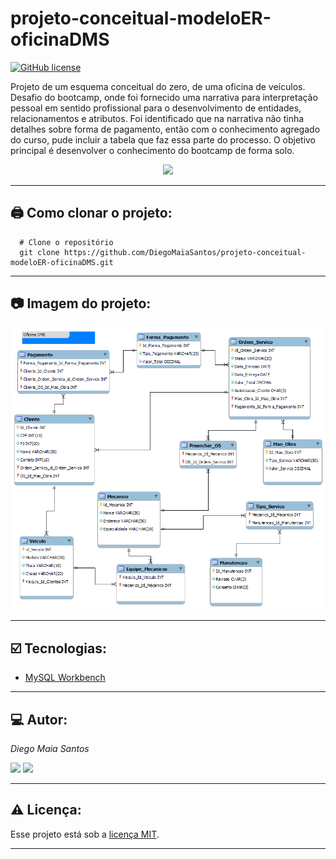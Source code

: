 # projeto-conceitual-modeloER-oficinaDMS

[![GitHub license](https://img.shields.io/github/license/DiegoMaiaSantos/projeto-conceitual-modeloER-oficinaDMS)](https://github.com/DiegoMaiaSantos/projeto-conceitual-modeloER-oficinaDMS/blob/main/LICENSE)

Projeto de um esquema conceitual do zero, de uma oficina de veículos. Desafio do bootcamp, onde foi fornecido uma narrativa para interpretação pessoal em sentido profissional para o desenvolvimento de entidades, relacionamentos e atributos. Foi identificado que na narrativa não tinha detalhes sobre forma de pagamento, então com o conhecimento agregado do curso, pude incluir a tabela que faz essa parte do processo. O objetivo principal é desenvolver o conhecimento do bootcamp de forma solo.

 <p align="center">
<img src="http://img.shields.io/static/v1?label=STATUS&message=%20FINALIZADO&color=YELLOW&style=for-the-badge"/>
</p>

***
## 🖨️ Como clonar o projeto: 
```
  # Clone o repositório
  git clone https://github.com/DiegoMaiaSantos/projeto-conceitual-modeloER-oficinaDMS.git
  ```
***
## 📷 Imagem do projeto: 
<p align ="center">
 <img src ="https://github.com/DiegoMaiaSantos/projeto-conceitual-modeloER-oficinaDMS/blob/main/img/OficinaDMS.png?raw=true" width =""/>
 </p>   
 
***
## ☑️ Tecnologias: 
* [MySQL Workbench](https://www.mysql.com/products/workbench/)

***
## 💻 Autor:
_Diego Maia Santos_ 
<div> 
  <a href = "mailto:diegom.santos03@gmail.com"><img src="https://img.shields.io/badge/-Gmail-%23333?style=for-the-badge&logo=gmail&logoColor=white" target="_blank"></a>
  <a href="https://br.linkedin.com/in/diego-maia-santos-21615b208" target="_blank"><img src="https://img.shields.io/badge/-LinkedIn-%230077B5?style=for-the-badge&logo=linkedin&logoColor=white" target="_blank"></a> 
</div>

***
## ⚠️ Licença:
Esse projeto está sob a [licença MIT](https://github.com/DiegoMaiaSantos/projeto-conceitual-modeloER-oficinaDMS/blob/main/LICENSE).

***
